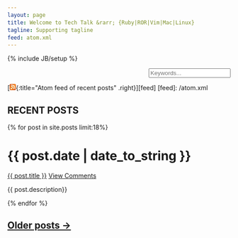 ```yaml
---
layout: page
title: Welcome to Tech Talk &rarr; {Ruby|ROR|Vim|Mac|Linux}
tagline: Supporting tagline
feed: atom.xml
---
```

{% include JB/setup %}

<form action="/search.html" method="get" id="search_form">
<div align='right'>
    <input type="text" name="q" placeholder="Keywords..." />
</div>
</form>

[![Feed icon](/files/css/feed-icon-14x14.png){:title="Atom feed of recent posts" .right}][feed]
[feed]: /atom.xml

## **RECENT POSTS**

{% for post in site.posts limit:18%}
<div class="section list">
<h1>{{ post.date | date_to_string }}</h1>
<p class="line">
<a class="title" href="{{ post.url }}">{{ post.title }}</a>
<a class="comments" href="{{ post.url }}#disqus_thread">View Comments</a>
</p>
<p class="excerpt">{{ post.description}}</p>
</div>
{% endfor %}

## [**Older posts &rarr;**](/archive.html)



<script type="text/javascript">
/* * * CONFIGURATION VARIABLES: EDIT BEFORE PASTING INTO YOUR WEBPAGE * * */
var disqus_shortname = 'timstechtalk'; // required: replace example with your forum shortname

/* * * DON'T EDIT BELOW THIS LINE * * */
(function () {
 var s = document.createElement('script'); s.async = true;
 s.type = 'text/javascript';
 s.src = 'http://' + disqus_shortname + '.disqus.com/count.js';
 (document.getElementsByTagName('HEAD')[0] || document.getElementsByTagName('BODY')[0]).appendChild(s);
 }());
</script>
